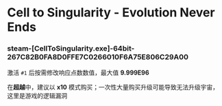 # Cell to Singularity - Evolution Never Ends

### steam-[CellToSingularity.exe]-64bit-267C82B0FA8D0FFE7C0266010F6A75E806C29A00
激活 `#1` 后按需修改响应点数数值，最大值 **9.999E96**

在**超越**中，建议以 **x10** 模式购买；一次性大量购买升级可能导致无法升级宇宙，这里是游戏的逻辑漏洞